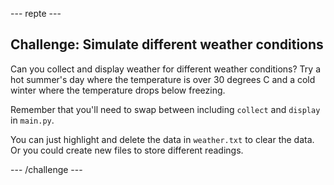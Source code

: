 \--- repte \---

## Challenge: Simulate different weather conditions

Can you collect and display weather for different weather conditions? Try a hot summer's day where the temperature is over 30 degrees C and a cold winter where the temperature drops below freezing.

Remember that you'll need to swap between including `collect` and `display` in `main.py`.

You can just highlight and delete the data in `weather.txt` to clear the data. Or you could create new files to store different readings.

\--- /challenge \---